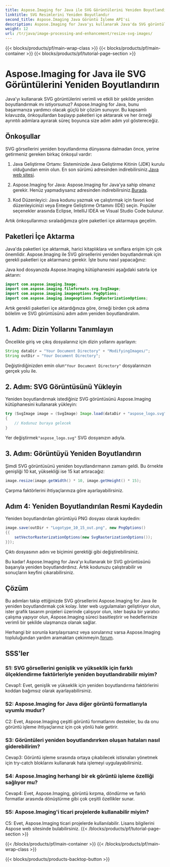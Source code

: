 ```yaml
---
title: Aspose.Imaging for Java ile SVG Görüntülerini Yeniden Boyutlandırın
linktitle: SVG Resimlerini Yeniden Boyutlandır
second_title: Aspose.Imaging Java Görüntü İşleme API'si
description: Aspose.Imaging for Java'yı kullanarak Java'da SVG görüntülerini nasıl yeniden boyutlandıracağınızı öğrenin. Verimli görüntü işleme için adım adım kılavuz.
weight: 12
url: /tr/java/image-processing-and-enhancement/resize-svg-images/
---
```


{{< blocks/products/pf/main-wrap-class >}}
{{< blocks/products/pf/main-container >}}
{{< blocks/products/pf/tutorial-page-section >}}

# Aspose.Imaging for Java ile SVG Görüntülerini Yeniden Boyutlandırın

Java'yı kullanarak SVG görüntülerini verimli ve etkili bir şekilde yeniden boyutlandırmak mı istiyorsunuz? Aspose.Imaging for Java, bunu başarmanıza yardımcı olacak güçlü bir çözüm sunuyor. Bu kapsamlı kılavuzda, önkoşullardan başlayıp paketleri içe aktararak ve her örneği ayrıntılı adımlara ayırarak süreç boyunca size adım adım yol göstereceğiz.

## Önkoşullar

SVG görsellerini yeniden boyutlandırma dünyasına dalmadan önce, yerine getirmeniz gereken birkaç önkoşul vardır:

1.  Java Geliştirme Ortamı: Sisteminizde Java Geliştirme Kitinin (JDK) kurulu olduğundan emin olun. En son sürümü adresinden indirebilirsiniz.[Java web sitesi](https://www.oracle.com/java/technologies/javase-downloads).

2. Aspose.Imaging for Java: Aspose.Imaging for Java'ya sahip olmanız gerekir. Henüz yapmadıysanız adresinden indirebilirsiniz.[Burada](https://releases.aspose.com/imaging/java/).

3. Kod Düzenleyici: Java kodunu yazmak ve çalıştırmak için favori kod düzenleyicinizi veya Entegre Geliştirme Ortamını (IDE) seçin. Popüler seçenekler arasında Eclipse, IntelliJ IDEA ve Visual Studio Code bulunur.

Artık önkoşullarımızı sıraladığımıza göre paketleri içe aktarmaya geçelim.

## Paketleri İçe Aktarma

Java'da paketleri içe aktarmak, harici kitaplıklara ve sınıflara erişim için çok önemlidir. Aspose.Imaging ile SVG görsellerini yeniden boyutlandırmak için gerekli paketleri içe aktarmanız gerekir. İşte bunu nasıl yapacağınız:

Java kod dosyanızda Aspose.Imaging kütüphanesini aşağıdaki satırla içe aktarın:

```java
import com.aspose.imaging.Image;
import com.aspose.imaging.fileformats.svg.SvgImage;
import com.aspose.imaging.imageoptions.PngOptions;
import com.aspose.imaging.imageoptions.SvgRasterizationOptions;
```

Artık gerekli paketleri içe aktardığınıza göre, örneği birden çok adıma bölelim ve SVG görüntüsünü adım adım yeniden boyutlandıralım.


## 1. Adım: Dizin Yollarını Tanımlayın

Öncelikle giriş ve çıkış dosyalarınız için dizin yollarını ayarlayın:

```java
String dataDir = "Your Document Directory" + "ModifyingImages/";
String outDir = "Your Document Directory";
```

 Değiştirdiğinizden emin olun`"Your Document Directory"` dosyalarınızın gerçek yolu ile.

## 2. Adım: SVG Görüntüsünü Yükleyin

Yeniden boyutlandırmak istediğiniz SVG görüntüsünü Aspose.Imaging kütüphanesini kullanarak yükleyin:

```java
try (SvgImage image = (SvgImage) Image.load(dataDir + "aspose_logo.svg"))
{
    // Kodunuz buraya gelecek
}
```

 Yer değiştirmek`"aspose_logo.svg"` SVG dosyanızın adıyla.

## 3. Adım: Görüntüyü Yeniden Boyutlandırın

Şimdi SVG görüntüsünü yeniden boyutlandırmanın zamanı geldi. Bu örnekte genişliği 10 kat, yüksekliği ise 15 kat artıracağız:

```java
image.resize(image.getWidth() * 10, image.getHeight() * 15);
```

Çarpma faktörlerini ihtiyaçlarınıza göre ayarlayabilirsiniz.

## Adım 4: Yeniden Boyutlandırılan Resmi Kaydedin

Yeniden boyutlandırılan görüntüyü PNG dosyası olarak kaydedin:

```java
image.save(outDir + "Logotype_10_15_out.png", new PngOptions()
{{
    setVectorRasterizationOptions(new SvgRasterizationOptions());
}});
```

Çıktı dosyasının adını ve biçimini gerektiği gibi değiştirebilirsiniz.

Bu kadar! Aspose.Imaging for Java'yı kullanarak bir SVG görüntüsünü başarıyla yeniden boyutlandırdınız. Artık kodunuzu çalıştırabilir ve sonuçların keyfini çıkarabilirsiniz.

## Çözüm

Bu adımları takip ettiğinizde SVG görsellerini Aspose.Imaging for Java ile yeniden boyutlandırmak çok kolay. İster web uygulamaları geliştiriyor olun, ister grafik tasarım projeleri üzerinde çalışıyor olun, ister başka bir yaratıcı çalışma yapıyor olun, Aspose.Imaging süreci basitleştirir ve hedeflerinize verimli bir şekilde ulaşmanıza olanak sağlar.

Herhangi bir sorunla karşılaşırsanız veya sorularınız varsa Aspose.Imaging topluluğundan yardım aramaktan çekinmeyin.[forum](https://forum.aspose.com/).

## SSS'ler

### S1: SVG görsellerini genişlik ve yükseklik için farklı ölçeklendirme faktörleriyle yeniden boyutlandırabilir miyim?

Cevap1: Evet, genişlik ve yükseklik için yeniden boyutlandırma faktörlerini koddan bağımsız olarak ayarlayabilirsiniz.

### S2: Aspose.Imaging for Java diğer görüntü formatlarıyla uyumlu mudur?

C2: Evet, Aspose.Imaging çeşitli görüntü formatlarını destekler, bu da onu görüntü işleme ihtiyaçlarınız için çok yönlü hale getirir.

### S3: Görüntüleri yeniden boyutlandırırken oluşan hataları nasıl giderebilirim?

Cevap3: Görüntü işleme sırasında ortaya çıkabilecek istisnaları yönetmek için try-catch bloklarını kullanarak hata işlemeyi uygulayabilirsiniz.

### S4: Aspose.Imaging herhangi bir ek görüntü işleme özelliği sağlıyor mu?

Cevap4: Evet, Aspose.Imaging, görüntü kırpma, döndürme ve farklı formatlar arasında dönüştürme gibi çok çeşitli özellikler sunar.

### S5: Aspose.Imaging'i ticari projelerde kullanabilir miyim?

C5: Evet, Aspose.Imaging ticari projelerde kullanılabilir. Lisans bilgilerini Aspose web sitesinde bulabilirsiniz.
{{< /blocks/products/pf/tutorial-page-section >}}

{{< /blocks/products/pf/main-container >}}
{{< /blocks/products/pf/main-wrap-class >}}

{{< blocks/products/products-backtop-button >}}
